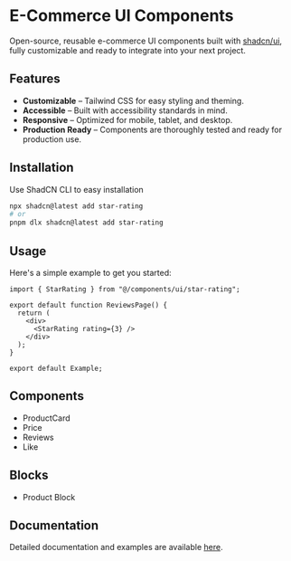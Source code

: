 # E-Commerce UI Components

Open-source, reusable e-commerce UI components built with [shadcn/ui](https://ui.shadcn.com/), fully customizable and ready to integrate into your next project.

## Features

- **Customizable** – Tailwind CSS for easy styling and theming.
- **Accessible** – Built with accessibility standards in mind.
- **Responsive** – Optimized for mobile, tablet, and desktop.
- **Production Ready** – Components are thoroughly tested and ready for production use.

## Installation

Use ShadCN CLI to easy installation

```bash
npx shadcn@latest add star-rating
# or
pnpm dlx shadcn@latest add star-rating
```

## Usage

Here's a simple example to get you started:

```tsx
import { StarRating } from "@/components/ui/star-rating";

export default function ReviewsPage() {
  return (
    <div>
      <StarRating rating={3} />
    </div>
  );
}

export default Example;
```

## Components

- ProductCard
- Price
- Reviews
- Like

## Blocks

- Product Block

## Documentation

Detailed documentation and examples are available [here](https://shadcn-ecommerce-ui.vercel.app/).
